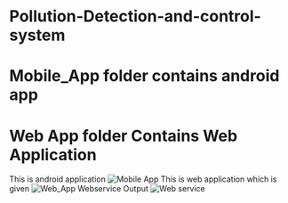 # Pollution-Detection-and-control-system
# Mobile_App folder  contains android app 
# Web App folder Contains Web Application 
This is android application 
![Mobile App](https://cloud.githubusercontent.com/assets/14145706/26578839/0715f4bc-454f-11e7-84ea-459d38a934c2.png)
This is web application which is given
![Web_App](https://cloud.githubusercontent.com/assets/14145706/26579138/2ba6beaa-4550-11e7-88d7-445493a31f15.png)
Webservice Output
![Web service](https://cloud.githubusercontent.com/assets/14145706/26579138/2ba6beaa-4550-11e7-88d7-445493a31f15.png)
